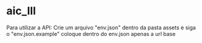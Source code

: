 # aic_lll

Para utilizar a API:
    Crie um arquivo "env.json" dentro da pasta assets e siga o "env.json.example"
    coloque dentro do env.json apenas a url base